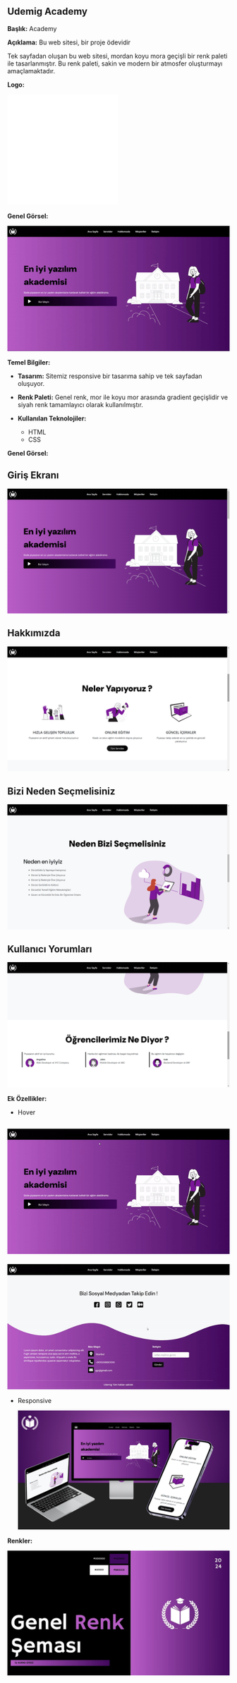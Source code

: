 ## Udemig Academy

**Başlık:** Academy

**Açıklama:** Bu web sitesi, bir proje ödevidir

Tek sayfadan oluşan bu web sitesi, mordan koyu mora geçişli bir renk paleti ile tasarlanmıştır. Bu renk paleti, sakin ve modern bir atmosfer oluşturmayı amaçlamaktadır.


**Logo:**

<img src="images/logo-light.svg" alt="Açıklama" width="250">

**Genel Görsel:**

![Web sitenizin genel bir görselini buraya ekleyin.](img-readme/section.gif)

**Temel Bilgiler:**

* **Tasarım:** Sitemiz responsive bir tasarıma sahip ve tek sayfadan oluşuyor.
* **Renk Paleti:** Genel renk, mor ile koyu mor arasında gradient geçişlidir ve siyah renk tamamlayıcı olarak kullanılmıştır.

* **Kullanılan Teknolojiler:**
    * HTML
    * CSS

**Genel Görsel:**
## Giriş Ekranı
![ekran görüntüleri](img-readme/Screenshot_2.png)
## Hakkımızda
![ekran görüntüleri](img-readme/Screenshot_3.png)
## Bizi Neden Seçmelisiniz
![ekran görüntüleri](img-readme/Screenshot_4.png)
## Kullanıcı Yorumları
![ekran görüntüleri](img-readme/Screenshot_5.png)


**Ek Özellikler:**

* Hover

 ![ekran görüntüleri](img-readme/ezgif.com-video-to-gif-converter.gif)
 --
  ![ekran görüntüleri](img-readme/ezgif.com-video-to-gif-converter%20(1).gif)
* Responsive
  
  ![Renkler](img-readme/x.png)



**Renkler:**

![Renkler](img-readme/Brand%20Guidelines.jpg)

